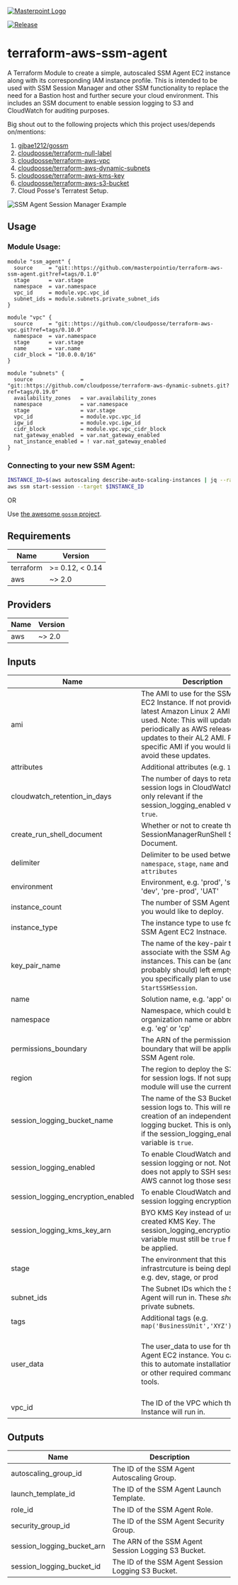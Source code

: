 [![Masterpoint Logo](https://i.imgur.com/RDLnuQO.png)](https://masterpoint.io)

[![Release](https://img.shields.io/github/release/masterpointio/ecsrun.svg)](https://github.com/masterpointio/ecsrun/releases/latest)

# terraform-aws-ssm-agent

A Terraform Module to create a simple, autoscaled SSM Agent EC2 instance along with its corresponding IAM instance profile. This is intended to be used with SSM Session Manager and other SSM functionality to replace the need for a Bastion host and further secure your cloud environment. This includes an SSM document to enable session logging to S3 and CloudWatch for auditing purposes.

Big shout out to the following projects which this project uses/depends on/mentions:  
1. [gjbae1212/gossm](https://github.com/gjbae1212/gossm)  
1. [cloudposse/terraform-null-label](https://github.com/cloudposse/terraform-null-label)  
1. [cloudposse/terraform-aws-vpc](https://github.com/cloudposse/terraform-aws-vpc)  
1. [cloudposse/terraform-aws-dynamic-subnets](https://github.com/cloudposse/terraform-aws-dynamic-subnets)  
1. [cloudposse/terraform-aws-kms-key](https://github.com/cloudposse/terraform-aws-kms-key)  
1. [cloudposse/terraform-aws-s3-bucket](https://github.com/cloudposse/terraform-aws-s3-bucket)  
1. Cloud Posse's Terratest Setup.

![SSM Agent Session Manager Example](https://i.imgur.com/lWcRiQf.png)

## Usage

### Module Usage:

```hcl
module "ssm_agent" {
  source     = "git::https://github.com/masterpointio/terraform-aws-ssm-agent.git?ref=tags/0.1.0"
  stage      = var.stage
  namespace  = var.namespace
  vpc_id     = module.vpc.vpc_id
  subnet_ids = module.subnets.private_subnet_ids
}

module "vpc" {
  source     = "git::https://github.com/cloudposse/terraform-aws-vpc.git?ref=tags/0.10.0"
  namespace  = var.namespace
  stage      = var.stage
  name       = var.name
  cidr_block = "10.0.0.0/16"
}

module "subnets" {
  source               = "git::https://github.com/cloudposse/terraform-aws-dynamic-subnets.git?ref=tags/0.19.0"
  availability_zones   = var.availability_zones
  namespace            = var.namespace
  stage                = var.stage
  vpc_id               = module.vpc.vpc_id
  igw_id               = module.vpc.igw_id
  cidr_block           = module.vpc.vpc_cidr_block
  nat_gateway_enabled  = var.nat_gateway_enabled
  nat_instance_enabled = ! var.nat_gateway_enabled
}
```

### Connecting to your new SSM Agent:

```bash
INSTANCE_ID=$(aws autoscaling describe-auto-scaling-instances | jq --raw-output ".AutoScalingInstances | .[0] | .InstanceId")
aws ssm start-session --target $INSTANCE_ID
```

OR

Use [the awesome `gossm` project](https://github.com/gjbae1212/gossm).

## Requirements

| Name | Version |
|------|---------|
| terraform | >= 0.12, < 0.14 |
| aws | ~> 2.0 |

## Providers

| Name | Version |
|------|---------|
| aws | ~> 2.0 |

## Inputs

| Name | Description | Type | Default | Required |
|------|-------------|------|---------|:--------:|
| ami | The AMI to use for the SSM Agent EC2 Instance. If not provided, the latest Amazon Linux 2 AMI will be used. Note: This will update periodically as AWS releases updates to their AL2 AMI. Pin to a specific AMI if you would like to avoid these updates. | `string` | `""` | no |
| attributes | Additional attributes (e.g. `1`) | `list(string)` | `[]` | no |
| cloudwatch\_retention\_in\_days | The number of days to retain session logs in CloudWatch. This is only relevant if the session\_logging\_enabled variable is `true`. | `number` | `365` | no |
| create\_run\_shell\_document | Whether or not to create the SSM-SessionManagerRunShell SSM Document. | `bool` | `true` | no |
| delimiter | Delimiter to be used between `namespace`, `stage`, `name` and `attributes` | `string` | `"-"` | no |
| environment | Environment, e.g. 'prod', 'staging', 'dev', 'pre-prod', 'UAT' | `string` | `""` | no |
| instance\_count | The number of SSM Agent instances you would like to deploy. | `number` | `1` | no |
| instance\_type | The instance type to use for the SSM Agent EC2 Instnace. | `string` | `"t3.nano"` | no |
| key\_pair\_name | The name of the key-pair to associate with the SSM Agent instances. This can be (and probably should) left empty unless you specifically plan to use `AWS-StartSSHSession`. | `string` | `null` | no |
| name | Solution name, e.g. 'app' or 'jenkins' | `string` | `"ssm-agent"` | no |
| namespace | Namespace, which could be your organization name or abbreviation, e.g. 'eg' or 'cp' | `string` | n/a | yes |
| permissions\_boundary | The ARN of the permissions boundary that will be applied to the SSM Agent role. | `string` | `""` | no |
| region | The region to deploy the S3 bucket for session logs. If not supplied, the module will use the current region. | `string` | `""` | no |
| session\_logging\_bucket\_name | The name of the S3 Bucket to ship session logs to. This will remove creation of an independent session logging bucket. This is only relevant if the session\_logging\_enabled variable is `true`. | `string` | `""` | no |
| session\_logging\_enabled | To enable CloudWatch and S3 session logging or not. Note this does not apply to SSH sessions as AWS cannot log those sessions. | `bool` | `true` | no |
| session\_logging\_encryption\_enabled | To enable CloudWatch and S3 session logging encryption or not. | `bool` | `true` | no |
| session\_logging\_kms\_key\_arn | BYO KMS Key instead of using the created KMS Key. The session\_logging\_encryption\_enabled variable must still be `true` for this to be applied. | `string` | `""` | no |
| stage | The environment that this infrastrcuture is being deployed to e.g. dev, stage, or prod | `string` | n/a | yes |
| subnet\_ids | The Subnet IDs which the SSM Agent will run in. These *should* be private subnets. | `list(string)` | n/a | yes |
| tags | Additional tags (e.g. `map('BusinessUnit','XYZ')` | `map(string)` | `{}` | no |
| user\_data | The user\_data to use for the SSM Agent EC2 instance. You can use this to automate installation of psql or other required command line tools. | `string` | `"#!/bin/bash\n# NOTE: Since we're using a latest Amazon Linux AMI, we shouldn't need this,\n# but we'll update it to be sure.\ncd /tmp\nsudo yum install -y https://s3.amazonaws.com/ec2-downloads-windows/SSMAgent/latest/linux_amd64/amazon-ssm-agent.rpmnsudo systemctl enable amazon-ssm-agent\nsudo systemctl start amazon-ssm-agent\n"` | no |
| vpc\_id | The ID of the VPC which the EC2 Instance will run in. | `string` | n/a | yes |

## Outputs

| Name | Description |
|------|-------------|
| autoscaling\_group\_id | The ID of the SSM Agent Autoscaling Group. |
| launch\_template\_id | The ID of the SSM Agent Launch Template. |
| role\_id | The ID of the SSM Agent Role. |
| security\_group\_id | The ID of the SSM Agent Security Group. |
| session\_logging\_bucket\_arn | The ARN of the SSM Agent Session Logging S3 Bucket. |
| session\_logging\_bucket\_id | The ID of the SSM Agent Session Logging S3 Bucket. |

